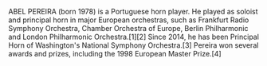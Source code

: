 ABEL PEREIRA (born 1978) is a Portuguese horn player. He played as soloist and principal horn in major European orchestras, such as Frankfurt Radio Symphony Orchestra, Chamber Orchestra of Europe, Berlin Philharmonic and London Philharmonic Orchestra.[1][2] Since 2014, he has been Principal Horn of Washington's National Symphony Orchestra.[3] Pereira won several awards and prizes, including the 1998 European Master Prize.[4]
